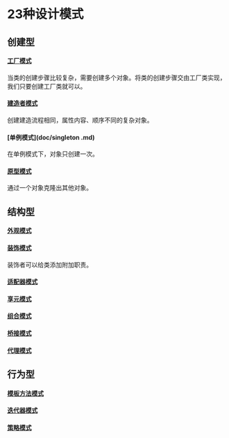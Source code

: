 # 23种设计模式   

## 创建型

#### [工厂模式](doc/FactoryPattern.md)   

当类的创建步骤比较复杂，需要创建多个对象。将类的创建步骤交由工厂类实现，我们只要创建工厂类就可以。

#### [建造者模式](doc/Build.md)   

创建建造流程相同，属性内容、顺序不同的复杂对象。

#### [单例模式](doc/singleton .md)

在单例模式下，对象只创建一次。

#### [原型模式](doc/prototype.md)  

通过一个对象克隆出其他对象。

## 结构型

#### [外观模式](doc/facade.md)     

#### [装饰模式](doc/decorator.md)

装饰者可以给类添加附加职责。

#### [适配器模式](doc/adapter.md)   

#### [享元模式](doc/flyweight.md)    

#### [组合模式](doc/composite.md)   

#### [桥接模式](doc/bridge.md)   

#### [代理模式](doc/proxy.md)   

## 行为型

#### [模板方法模式](doc/templatemethod.md)   

#### [迭代器模式](doc/iterator.md)

#### [策略模式](doc/strategy.md)